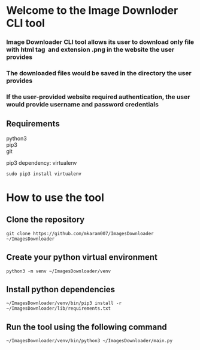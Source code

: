 # Welcome to the Image Downloder CLI tool
### Image Downloader CLI tool allows its user to download only file with html tag <img> and extension .png in the website the user provides
### The downloaded files would be saved in the directory the user provides
### If the user-provided website required authentication, the user would provide username and password credentials

## Requirements
python3  
pip3  
git  

pip3 dependency: virtualenv  
```
sudo pip3 install virtualenv 
```
# How to use the tool
## Clone the repository
```
git clone https://github.com/mkaram007/ImagesDownloader ~/ImagesDownloader
```
## Create your python virtual environment
```
python3 -m venv ~/ImagesDownloader/venv
```
## Install python dependencies
```
~/ImagesDownloader/venv/bin/pip3 install -r ~/ImagesDownloader/lib/requirements.txt  
```

## Run the tool using the following command
```
~/ImagesDownloader/venv/bin/python3 ~/ImagesDownloader/main.py
```
